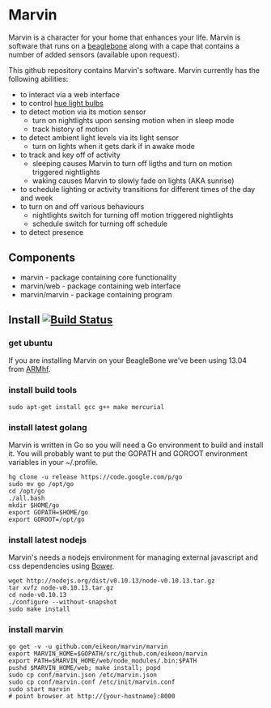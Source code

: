 Marvin
======

Marvin is a character for your home that enhances your life. Marvin is software that runs on a [beaglebone](http://beagleboard.org/bone) along with a cape that contains a number of added sensors (available upon request).

This github repository contains Marvin's software. Marvin currently has the following abilities:

* to interact via a web interface
* to control [hue light bulbs](http://www.meethue.com/)
* to detect motion via its motion sensor
  * turn on nightlights upon sensing motion when in sleep mode
  * track history of motion
* to detect ambient light levels via its light sensor
  * turn on lights when it gets dark if in awake mode
* to track and key off of activity
  * sleeping causes Marvin to turn off ligths and turn on motion triggered nightlights
  * waking causes Marvin to slowly fade on lights (AKA sunrise)
* to schedule lighting or activity transitions for different times of the day and week
* to turn on and off various behaviours
  * nightlights switch for turning off motion triggered nightlights
  * schedule switch for turning off schedule
* to detect presence

## Components ##

* marvin - package containing core functionality
* marvin/web - package containing web interface
* marvin/marvin - package containing program


## Install [![Build Status](https://api.travis-ci.org/eikeon/marvin.png?branch=master)](https://travis-ci.org/eikeon/marvin) ##

### get ubuntu 

If you are installing Marvin on your BeagleBone we've been using 13.04 from [ARMhf](http://www.armhf.com/index.php/boards/beaglebone-black/).

### install build tools

    sudo apt-get install gcc g++ make mercurial

### install latest golang

Marvin is written in Go so you will need a Go environment to build and install
it. You will probably want to put the GOPATH and GOROOT environment variables
in your ~/.profile.

    hg clone -u release https://code.google.com/p/go
    sudo mv go /opt/go
    cd /opt/go
    ./all.bash
    mkdir $HOME/go
    export GOPATH=$HOME/go
    export GOROOT=/opt/go

### install latest nodejs

Marvin's needs a nodejs environment for managing external javascript and css
dependencies using [Bower](https://github.com/bower/bower).

    wget http://nodejs.org/dist/v0.10.13/node-v0.10.13.tar.gz
    tar xvfz node-v0.10.13.tar.gz
    cd node-v0.10.13
    ./configure --without-snapshot
    sudo make install

### install marvin

    go get -v -u github.com/eikeon/marvin/marvin
    export MARVIN_HOME=$GOPATH/src/github.com/eikeon/marvin
    export PATH=$MARVIN_HOME/web/node_modules/.bin:$PATH
    pushd $MARVIN_HOME/web; make install; popd
    sudo cp conf/marvin.json /etc/marvin.json
    sudo cp conf/marvin.conf /etc/init/marvin.conf
    sudo start marvin
    # point browser at http://{your-hostname}:8000
